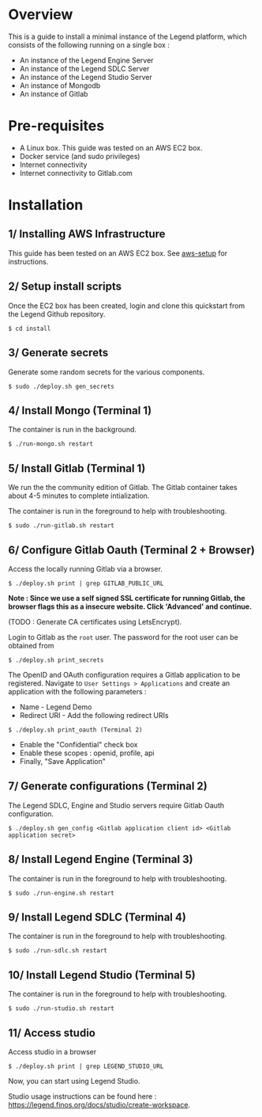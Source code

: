 # Overview 

This is a guide to install a minimal instance of the Legend platform, which consists of the following running on a single box :
* An instance of the Legend Engine Server
* An instance of the Legend SDLC Server 
* An instance of the Legend Studio Server 
* An instance of Mongodb 
* An instance of Gitlab

# Pre-requisites 
* A Linux box. This guide was tested on an AWS EC2 box.
* Docker service (and sudo privileges)
* Internet connectivity 
* Internet connectivity to Gitlab.com 

# Installation 

## 1/ Installing AWS Infrastructure 
This guide has been tested on an AWS EC2 box. See [aws-setup](setup-aws/README.md) for instructions.

## 2/ Setup install scripts 

Once the EC2 box has been created, login and clone this quickstart from the Legend Github repository.

```
$ cd install
```

## 3/ Generate secrets

Generate some random secrets for the various components. 

```
$ sudo ./deploy.sh gen_secrets 
```

## 4/ Install Mongo (Terminal 1)

The container is run in the background.

```
$ ./run-mongo.sh restart
```

## 5/ Install Gitlab (Terminal 1)

We run the the community edition of Gitlab. The Gitlab container takes about 4-5 minutes to complete intialization.

The container is run in the foreground to help with troubleshooting.

```
$ sudo ./run-gitlab.sh restart
```

## 6/ Configure Gitlab Oauth (Terminal 2 + Browser)

Access the locally running Gitlab via a browser.

```
$ ./deploy.sh print | grep GITLAB_PUBLIC_URL
```

__Note : Since we use a self signed SSL certificate for running Gitlab, the browser flags this as a insecure website. Click 'Advanced' and continue.__

(TODO : Generate CA certificates using LetsEncrypt).

Login to Gitlab as the ```root``` user. The password for the root user can be obtained from 

```
$ ./deploy.sh print_secrets 
```

The OpenID and OAuth configuration requires a Gitlab application to be registered. Navigate to ```User Settings > Applications``` and create an application with the following parameters :
* Name - Legend Demo 
* Redirect URI - Add the following redirect URIs 

```
$ ./deploy.sh print_oauth (Terminal 2)
```
* Enable the "Confidential" check box
* Enable these scopes : openid, profile, api 
* Finally, "Save Application"


## 7/ Generate configurations (Terminal 2)

The Legend SDLC, Engine and Studio servers require Gitlab Oauth configuration. 

```
$ ./deploy.sh gen_config <Gitlab application client id> <Gitlab application secret>
```

## 8/ Install Legend Engine (Terminal 3)

The container is run in the foreground to help with troubleshooting. 
```
$ sudo ./run-engine.sh restart
```

## 9/ Install Legend SDLC (Terminal 4) 

The container is run in the foreground to help with troubleshooting. 
```
$ sudo ./run-sdlc.sh restart
```

## 10/ Install Legend Studio (Terminal 5) 

The container is run in the foreground to help with troubleshooting. 

```
$ sudo ./run-studio.sh restart
```

## 11/ Access studio 

Access studio in a browser 

```
$ ./deploy.sh print | grep LEGEND_STUDIO_URL
```

Now, you can start using Legend Studio. 

Studio usage instructions can be found here : https://legend.finos.org/docs/studio/create-workspace.

